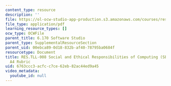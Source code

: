 ```yaml
---
content_type: resource
description: ''
file: https://ol-ocw-studio-app-production.s3.amazonaws.com/courses/res-tll-008-social-and-ethical-responsibilities-of-computing-serc-fall-2021/6763ccc3acfcc7ce62eb82ac44ed9a45_MITRESTLL-008F21-6170hw4rubric.pdf
file_type: application/pdf
learning_resource_types: []
ocw_type: OCWFile
parent_title: 6.170 Software Studio
parent_type: SupplementalResourceSection
parent_uid: 00ebca89-0d18-832b-af40-78795ba0684f
resourcetype: Document
title: RES.TLL-008 Social and Ethical Responsibilities of Computing (SERC), 6.170
  A4 Rubric
uid: 6763ccc3-acfc-c7ce-62eb-82ac44ed9a45
video_metadata:
  youtube_id: null
---
```

